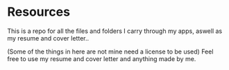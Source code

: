# Resources
This is a repo for all the files and folders I carry through my apps, aswell as my resume and cover letter..

(Some of the things in here are not mine need a license to be used)
Feel free to use my resume and cover letter and anything made by me.
